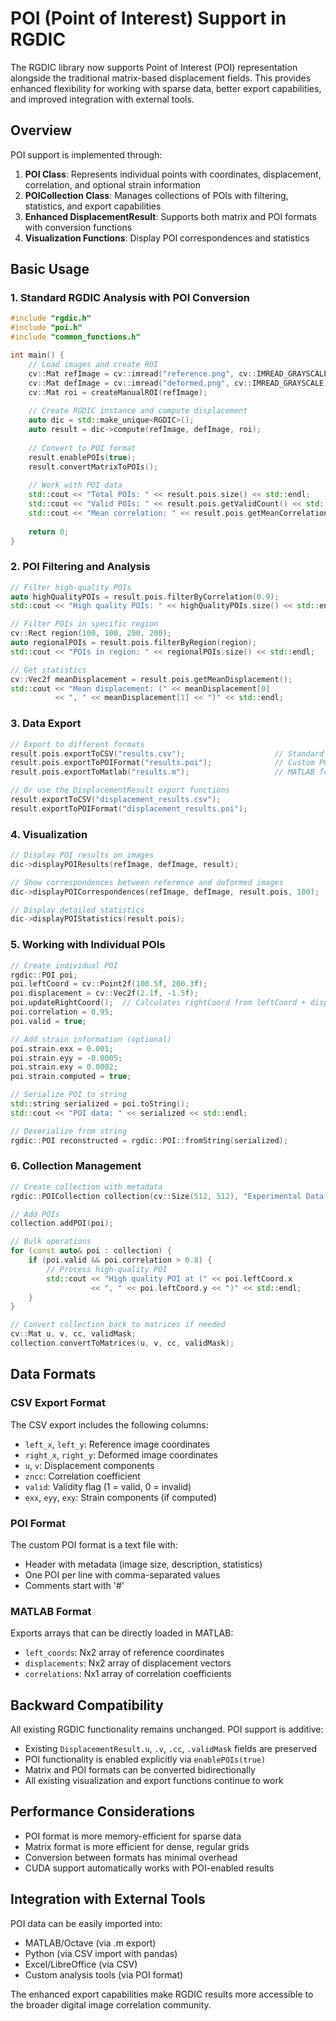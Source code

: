 # POI (Point of Interest) Support in RGDIC

The RGDIC library now supports Point of Interest (POI) representation alongside the traditional matrix-based displacement fields. This provides enhanced flexibility for working with sparse data, better export capabilities, and improved integration with external tools.

## Overview

POI support is implemented through:

1. **POI Class**: Represents individual points with coordinates, displacement, correlation, and optional strain information
2. **POICollection Class**: Manages collections of POIs with filtering, statistics, and export capabilities  
3. **Enhanced DisplacementResult**: Supports both matrix and POI formats with conversion functions
4. **Visualization Functions**: Display POI correspondences and statistics

## Basic Usage

### 1. Standard RGDIC Analysis with POI Conversion

```cpp
#include "rgdic.h"
#include "poi.h"
#include "common_functions.h"

int main() {
    // Load images and create ROI
    cv::Mat refImage = cv::imread("reference.png", cv::IMREAD_GRAYSCALE);
    cv::Mat defImage = cv::imread("deformed.png", cv::IMREAD_GRAYSCALE);
    cv::Mat roi = createManualROI(refImage);
    
    // Create RGDIC instance and compute displacement
    auto dic = std::make_unique<RGDIC>();
    auto result = dic->compute(refImage, defImage, roi);
    
    // Convert to POI format
    result.enablePOIs(true);
    result.convertMatrixToPOIs();
    
    // Work with POI data
    std::cout << "Total POIs: " << result.pois.size() << std::endl;
    std::cout << "Valid POIs: " << result.pois.getValidCount() << std::endl;
    std::cout << "Mean correlation: " << result.pois.getMeanCorrelation() << std::endl;
    
    return 0;
}
```

### 2. POI Filtering and Analysis

```cpp
// Filter high-quality POIs
auto highQualityPOIs = result.pois.filterByCorrelation(0.9);
std::cout << "High quality POIs: " << highQualityPOIs.size() << std::endl;

// Filter POIs in specific region
cv::Rect region(100, 100, 200, 200);
auto regionalPOIs = result.pois.filterByRegion(region);
std::cout << "POIs in region: " << regionalPOIs.size() << std::endl;

// Get statistics
cv::Vec2f meanDisplacement = result.pois.getMeanDisplacement();
std::cout << "Mean displacement: (" << meanDisplacement[0] 
          << ", " << meanDisplacement[1] << ")" << std::endl;
```

### 3. Data Export

```cpp
// Export to different formats
result.pois.exportToCSV("results.csv");                    // Standard CSV
result.pois.exportToPOIFormat("results.poi");              // Custom POI format
result.pois.exportToMatlab("results.m");                   // MATLAB format

// Or use the DisplacementResult export functions
result.exportToCSV("displacement_results.csv");
result.exportToPOIFormat("displacement_results.poi");
```

### 4. Visualization

```cpp
// Display POI results on images
dic->displayPOIResults(refImage, defImage, result);

// Show correspondences between reference and deformed images
dic->displayPOICorrespondences(refImage, defImage, result.pois, 100);

// Display detailed statistics
dic->displayPOIStatistics(result.pois);
```

### 5. Working with Individual POIs

```cpp
// Create individual POI
rgdic::POI poi;
poi.leftCoord = cv::Point2f(100.5f, 200.3f);
poi.displacement = cv::Vec2f(2.1f, -1.5f);
poi.updateRightCoord();  // Calculates rightCoord from leftCoord + displacement
poi.correlation = 0.95;
poi.valid = true;

// Add strain information (optional)
poi.strain.exx = 0.001;
poi.strain.eyy = -0.0005;
poi.strain.exy = 0.0002;
poi.strain.computed = true;

// Serialize POI to string
std::string serialized = poi.toString();
std::cout << "POI data: " << serialized << std::endl;

// Deserialize from string
rgdic::POI reconstructed = rgdic::POI::fromString(serialized);
```

### 6. Collection Management

```cpp
// Create collection with metadata
rgdic::POICollection collection(cv::Size(512, 512), "Experimental Data Set A");

// Add POIs
collection.addPOI(poi);

// Bulk operations
for (const auto& poi : collection) {
    if (poi.valid && poi.correlation > 0.8) {
        // Process high-quality POI
        std::cout << "High quality POI at (" << poi.leftCoord.x 
                  << ", " << poi.leftCoord.y << ")" << std::endl;
    }
}

// Convert collection back to matrices if needed
cv::Mat u, v, cc, validMask;
collection.convertToMatrices(u, v, cc, validMask);
```

## Data Formats

### CSV Export Format

The CSV export includes the following columns:
- `left_x`, `left_y`: Reference image coordinates
- `right_x`, `right_y`: Deformed image coordinates  
- `u`, `v`: Displacement components
- `zncc`: Correlation coefficient
- `valid`: Validity flag (1 = valid, 0 = invalid)
- `exx`, `eyy`, `exy`: Strain components (if computed)

### POI Format

The custom POI format is a text file with:
- Header with metadata (image size, description, statistics)
- One POI per line with comma-separated values
- Comments start with '#'

### MATLAB Format

Exports arrays that can be directly loaded in MATLAB:
- `left_coords`: Nx2 array of reference coordinates
- `displacements`: Nx2 array of displacement vectors
- `correlations`: Nx1 array of correlation coefficients

## Backward Compatibility

All existing RGDIC functionality remains unchanged. POI support is additive:

- Existing `DisplacementResult.u`, `.v`, `.cc`, `.validMask` fields are preserved
- POI functionality is enabled explicitly via `enablePOIs(true)`
- Matrix and POI formats can be converted bidirectionally
- All existing visualization and export functions continue to work

## Performance Considerations

- POI format is more memory-efficient for sparse data
- Matrix format is more efficient for dense, regular grids
- Conversion between formats has minimal overhead
- CUDA support automatically works with POI-enabled results

## Integration with External Tools

POI data can be easily imported into:
- MATLAB/Octave (via .m export)
- Python (via CSV import with pandas)
- Excel/LibreOffice (via CSV)
- Custom analysis tools (via POI format)

The enhanced export capabilities make RGDIC results more accessible to the broader digital image correlation community.